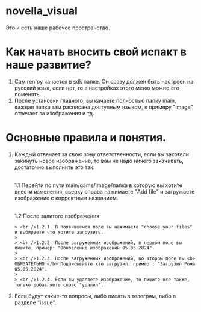 # novella_visual
Это и есть наше рабочее пространство.

# Как начать вносить свой испакт в наше развитие?
  1. Сам ren'py качается в sdk папке. Он сразу должен быть настроен на русский язык, если нет, то в настройках этого меню можно его поменять.
  2. После установки главного, вы качаете полностью папку main, каждая папка там расписана доступным языком, к примеру "image" отвечает за изображения и тд.


 # Основные правила и понятия.
  1. Каждый отвечает за свою зону ответственности, если вы захотели закинуть новое изображение, то вам не надо ничего закачивать, достаточно выполнить это так:
    
      <br />1.1 Перейти по пути main/game/image/папка в которую вы хотите внести изменения, сверху справа нажимаете "Add file" и загружаете изображение с корректным названием.
      >
      <br />1.2 После залитого изображения:
      >
         > <br />1.2.1. В появившемся поле вы нажимаете "choose your files" и выбираете что хотите загрузить.
         >
         > <br />1.2.2. После загруженных изображений, в первом поле вы пишите, пример: "Обновление изображений 05.05.2024".
         > 
         > <br />1.2.3. После загруженных изображений, во втором поле вы <b> ОБЯЗАТЕЛЬНО </b> Подписываете кто загрузил, пример : "Загрузил Рома 05.05.2024".
         > 
         > <br />1.2.4. Если вы удаляете изображение, то пишите все также, только добавляете слово "удалил".

  2. Если будут какие-то вопросы, либо писать в телеграм, либо в разделе "issue".
